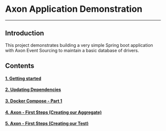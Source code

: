 # Axon Application Demonstration
***

## Introduction

This project demonstrates building a very simple Spring boot application with Axon Event Sourcing to maintain a 
basic database of drivers.

## Contents

#### [1. Getting started](/document_files/getting_started.md)
#### [2. Updating Dependencies](/document_files/updating_dependencies.md)
#### [3. Docker Compose - Part 1](/document_files/docker-compose_part1.md)
#### [4. Axon - First Steps (Creating our Aggregate)](/document_files/axon_first_aggregate.md)
#### [5. Axon - First Steps (Creating our Test)](/document_files/axon_first_createtest.md)